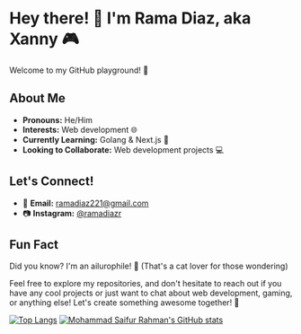 # Hey there! 👋 I'm Rama Diaz, aka Xanny 🎮

Welcome to my GitHub playground! 🚀

## About Me
- **Pronouns:** He/Him
- **Interests:** Web development 🌐
- **Currently Learning:** Golang & Next.js 🚀
- **Looking to Collaborate:** Web development projects 💻

## Let's Connect!
- 📧 **Email:** [ramadiaz221@gmail.com](mailto:ramadiaz221@gmail.com)
- 📷 **Instagram:** [@ramadiazr](https://www.instagram.com/ramadiazr/)

## Fun Fact
Did you know? I'm an ailurophile! 🐾 (That's a cat lover for those wondering)

Feel free to explore my repositories, and don't hesitate to reach out if you have any cool projects or just want to chat about web development, gaming, or anything else! Let's create something awesome together! 🌟

[![Top Langs](https://github-readme-stats.vercel.app/api?username=ramadiaz&theme=transparent&show_icons=true&hide_border=true)](https://github.com/saifurrahman1193)
[![Mohammad Saifur Rahman's GitHub stats](https://github-readme-stats.vercel.app/api/top-langs?username=ramadiaz&hide=html,scss,stylus,blade,jupyter%20notebook,python,css,shell,batchfile,dockerfile,typescript&theme=transparent&hide_border=true&show_icons=true)](https://github.com/saifurrahman1193)
